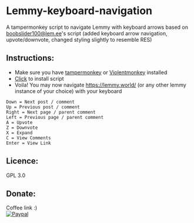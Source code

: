 # Lemmy-keyboard-navigation
A tampermonkey script to navigate Lemmy with keyboard arrows based on boobslider100@lem.ee's script (added keyboard arrow navigation, upvote/downvote, changed styling slightly to resemble RES)

## Instructions:
- Make sure you have [tampermonkey]([https://chrome.google.com/webstore/detail/tampermonkey/dhdgffkkebhmkfjojejmpbldmpobfkfo](https://www.tampermonkey.net/)) or [Violentmonkey](https://violentmonkey.github.io/) installed 
- [Click](https://greasyfork.org/en/scripts/470498-lemmy-keyboard-navigation) to install script
- Voila! You may now navigate https://lemmy.world/ (or any other lemmy instance of your choice) with your keyboard

```
Down = Next post / comment
Up = Previous post / comment
Right = Next page / parent comment
Left = Previous page / parent comment
A = Upvote
Z = Downvote
X = Expand
C = View Comments
Enter = View Link
```

## Licence: 
GPL 3.0


## Donate: 
Coffee link :)  
[![Paypal](https://www.paypalobjects.com/en_GB/i/btn/btn_donate_LG.gif)](https://www.paypal.com/cgi-bin/webscr?cmd=_donations&business=bill%2emavromatis%40gmail%2ecom&lc=GB&currency_code=GBP&bn=PP%2dDonationsBF%3abtn_donate_LG%2egif%3aNonHosted)

